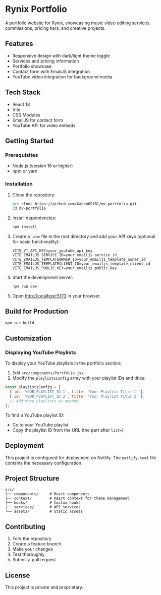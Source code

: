 # Rynix Portfolio

A portfolio website for Rynix, showcasing music video editing services, commissions, pricing tiers, and creative projects.

## Features

- Responsive design with dark/light theme toggle
- Services and pricing information
- Portfolio showcase
- Contact form with EmailJS integration
- YouTube video integration for background media

## Tech Stack

- React 18
- Vite
- CSS Modules
- EmailJS for contact form
- YouTube API for video embeds

## Getting Started

### Prerequisites

- Node.js (version 16 or higher)
- npm or yarn

### Installation

1. Clone the repository:
   ```bash
   git clone https://github.com/Gaben69181/mv-portfolio.git
   cd mv-portfolio
   ```

2. Install dependencies:
   ```bash
   npm install
   ```

3. Create a `.env` file in the root directory and add your API keys (optional for basic functionality):
   ```env
   VITE_YT_API_KEY=your_youtube_api_key
   VITE_EMAILJS_SERVICE_ID=your_emailjs_service_id
   VITE_EMAILJS_TEMPLATEOWNER_ID=your_emailjs_template_owner_id
   VITE_EMAILJS_TEMPLATECLIENT_ID=your_emailjs_template_client_id
   VITE_EMAILJS_PUBLIC_KEY=your_emailjs_public_key
   ```

4. Start the development server:
   ```bash
   npm run dev
   ```

5. Open [http://localhost:5173](http://localhost:5173) in your browser.

## Build for Production

```bash
npm run build
```

## Customization

### Displaying YouTube Playlists

To display your YouTube playlists in the portfolio section:

1. Edit `src/components/Portfolio.jsx`
2. Modify the `playlistsConfig` array with your playlist IDs and titles:

```javascript
const playlistsConfig = [
  { id: 'YOUR_PLAYLIST_ID_1', title: 'Your Playlist Title 1' },
  { id: 'YOUR_PLAYLIST_ID_2', title: 'Your Playlist Title 2' },
  // Add more playlists as needed
];
```

To find a YouTube playlist ID:
- Go to your YouTube playlist
- Copy the playlist ID from the URL (the part after `list=`)

## Deployment

This project is configured for deployment on Netlify. The `netlify.toml` file contains the necessary configuration.

## Project Structure

```
src/
├── components/     # React components
├── context/        # React context for theme management
├── hooks/          # Custom hooks
├── services/       # API services
└── assets/         # Static assets
```

## Contributing

1. Fork the repository
2. Create a feature branch
3. Make your changes
4. Test thoroughly
5. Submit a pull request

## License

This project is private and proprietary.
